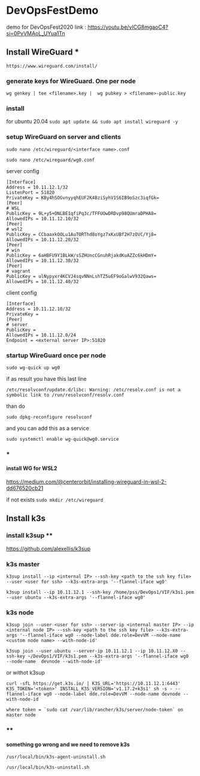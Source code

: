 # DevOpsFestDemo
demo for DevOpsFest2020 link : https://youtu.be/vICG8mgaoC4?si=0PvVMAoL_UYua1Tn

## Install WireGuard *

`https://www.wireguard.com/install/`

### generate keys for WireGuard. One per node

`wg genkey | tee <filename>.key |  wg pubkey > <filename>-public.key`

### install

for ubuntu 20.04
`sudo apt update && sudo apt install wireguard -y`

### setup WireGuard on server and clients

`sudo nano /etc/wireguard/<interface name>.conf`

```
sudo nano /etc/wireguard/wg0.conf
```

server config
```
[Interface]
Address = 10.11.12.1/32
ListenPort = 51820
PrivateKey = KBy4hSOGvnyyqhEUF2K4BziSyhV1S6IB9oSzc3iqfGk=
[Peer]
# WSL
PublicKey = 9L+y5+ONLBE1qfiPq3c/TFFUOwDRDvp98QUmraDPHA8=
AllowedIPs = 10.11.12.10/32
[Peer]
# wsl2
PublicKey = CCbaaxkOOLu1AuTORThd8oYgz7xKxUBf2H7zOVC/Yj8=
AllowedIPs = 10.11.12.20/32
[Peer]
# win
PublicKey = 6aHBFU9Y1BLkW/sSZHUncCGnuhRjakdKuAZZc6kHDmY=
AllowedIPs = 10.11.12.30/32
[Peer]
# vagrant
PublicKey = ulNypyxr4KCVJ4sqvNNnLshTZ5uEF9oGalwV932Qaws=
AllowedIPs = 10.11.12.40/32
```

client config
```
[Interface]
Address = 10.11.12.10/32
PrivateKey = 
[Peer]
# server
PublicKey = 
AllowedIPs = 10.11.12.0/24
Endpoint = <external server IP>:51820
```
### startup WireGuard once per node

`sudo wg-quick up wg0`

if as result you have this last line

`/etc/resolvconf/update.d/libc: Warning: /etc/resolv.conf is not a symbolic link to /run/resolvconf/resolv.conf`

than do

`sudo dpkg-reconfigure resolvconf`

and you can add this as a service

`sudo systemctl enable wg-quick@wg0.service`


### *

#### install WG for WSL2

https://medium.com/@centerorbit/installing-wireguard-in-wsl-2-dd676520cb21 

if not exists `sudo mkdir /etc/wireguard`

## Install k3s 

### install k3sup **

https://github.com/alexellis/k3sup

### k3s master 

`k3sup install --ip <internal IP> --ssh-key <path to the ssh key file> --user <user for ssh> --k3s-extra-args '--flannel-iface wg0'`
```
k3sup install --ip 10.11.12.1 --ssh-key /home/pss/DevOps1/VIF/k3s1.pem --user ubuntu --k3s-extra-args '--flannel-iface wg0'
```

### k3s node

`k3sup join --user <user for ssh> --server-ip <internal master IP> --ip <internal node IP> --ssh-key <path to the ssh key file> --k3s-extra-args '--flannel-iface wg0 --node-label dde.role=DevVM --node-name <custom node name> --with-node-id'`

```
k3sup join --user ubuntu --server-ip 10.11.12.1 --ip 10.11.12.X0 --ssh-key ~/DevOps1/VIF/k3s1.pem --k3s-extra-args '--flannel-iface wg0  --node-name  devnode --with-node-id'
```

or withot k3sup

```
curl -sfL https://get.k3s.io/ | K3S_URL='https://10.11.12.1:6443' K3S_TOKEN='<token>' INSTALL_K3S_VERSION='v1.17.2+k3s1' sh -s - --flannel-iface wg0 --node-label dde.role=DevVM --node-name devnode --with-node-id

where token = `sudo cat /var/lib/rancher/k3s/server/node-token` on master node
```


### **

#### something go wrong and we need to remove k3s

`/usr/local/bin/k3s-agent-uninstall.sh`

`/usr/local/bin/k3s-uninstall.sh`
